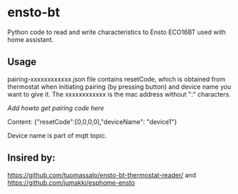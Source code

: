 # ensto-bt
Python code to read and write characteristics to Ensto ECO16BT used with home assistant.

## Usage
pairing-xxxxxxxxxxxx.json file contains resetCode, which is obtained from thermostat when initiating
pairing (by pressing button) and device name you want to give it. The xxxxxxxxxxxx is the mac address without ":" characters.

*Add howto get pairing code here*

Content:
{"resetCode":[0,0,0,0],"deviceName": "device1"}

Device name is part of mqtt topic. 

## Insired by:
https://github.com/tuomassalo/ensto-bt-thermostat-reader/ and 
https://github.com/jumakki/esphome-ensto
